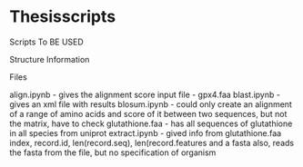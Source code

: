 # Thesisscripts
Scripts To BE USED

Structure Information

Files 

align.ipynb - gives the alignment score 
input file - gpx4.faa 
blast.ipynb - gives an xml file with results
blosum.ipynb - could only create an alignment of a range of amino acids and score of it between two sequences, but not the matrix, have to check 
glutathione.faa - has all sequences of glutathione in all species from uniprot
extract.ipynb - gived info from glutathione.faa index, record.id, len(record.seq), len(record.features and a fasta also, reads the fasta from the file, but no specification of organism
